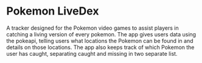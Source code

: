 # Pokemon LiveDex
A tracker designed for the Pokemon video games to assist players in catching a living version of every pokemon. The app gives users data using the pokeapi, telling users what locations the Pokemon can be found in and details on those locations. The app also keeps track of which Pokemon the user has caught, separating caught and missing in two separate list.
